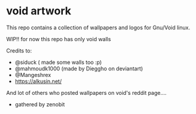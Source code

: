 # void artwork
This repo contains a collection of wallpapers and logos for Gnu/Void linux.

WIP!! for now this repo has only void walls

Credits to:
- @siduck ( made some walls too :p)
- @mahmoudk1000
(made by Dieggho on deviantart)
- @Mangeshrex
- https://alkusin.net/

And lot of others who posted wallpapers on void's reddit page....

- gathered by zenobit
